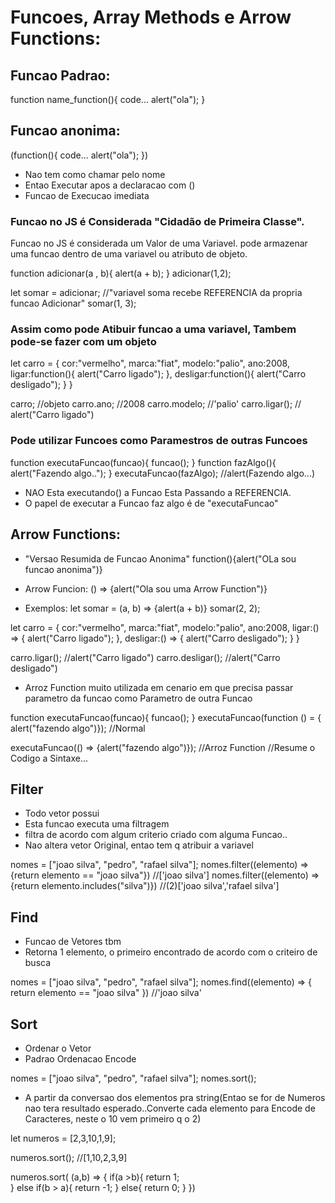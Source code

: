 # Funcoes, Array Methods e Arrow Functions:

## Funcao Padrao:

function name_function(){
  code...
  alert("ola");
}

## Funcao anonima:

(function(){
  code...
  alert("ola");
})
 - Nao tem como chamar pelo nome
 - Entao Executar apos a declaracao com ()
 - Funcao de Execucao imediata

### Funcao no JS é Considerada "Cidadão de Primeira Classe".
Funcao no JS é considerada um Valor de uma Variavel.
pode armazenar uma funcao dentro de uma variavel ou atributo de objeto.

function adicionar(a , b){
   alert(a + b);
}
adicionar(1,2);

let somar = adicionar; //"variavel soma recebe REFERENCIA da propria funcao Adicionar"
somar(1, 3);


### Assim como pode Atibuir funcao a uma variavel, Tambem pode-se fazer com um objeto

let carro = {
	cor:"vermelho",
	marca:"fiat",
	modelo:"palio",
	ano:2008,
	ligar:function(){
	 alert("Carro ligado");
	},
	desligar:function(){
	 alert("Carro desligado");
	}
 }

carro; //objeto
carro.ano; //2008
carro.modelo; //'palio'
carro.ligar(); // alert("Carro ligado")


### Pode utilizar Funcoes como Paramestros de outras Funcoes

function executaFuncao(funcao){
    funcao();
}
function fazAlgo(){
    alert("Fazendo algo..");
}
executaFuncao(fazAlgo); //alert(Fazendo algo...)

 - NAO Esta executando() a Funcao Esta Passando a REFERENCIA.
 - O papel de executar a Funcao faz algo é de "executaFuncao"


## Arrow Functions:

 - "Versao Resumida de Funcao Anonima"
     function(){alert("OLa sou funcao anonima")}

 - Arrow Funcion:
    () => {alert("Ola sou uma Arrow Function")}

 - Exemplos:
      let somar = (a, b) => {alert(a + b)}
      somar(2, 2);

let carro = {
	cor:"vermelho",
	marca:"fiat",
	modelo:"palio",
	ano:2008,
	ligar:() => {
	 alert("Carro ligado");
	},
	desligar:() => {
	 alert("Carro desligado");
	}
 }

carro.ligar(); //alert("Carro ligado")
carro.desligar(); //alert("Carro desligado")

- Arroz Function muito utilizada em cenario em que precisa passar parametro da funcao
como Parametro de outra Funcao

function executaFuncao(funcao){
	funcao();
}
executaFuncao(function () = { alert("fazendo algo")}); //Normal

executaFuncao(() => {alert("fazendo algo")}); //Arroz Function
//Resume o Codigo a Sintaxe...


## Filter

 - Todo vetor possui 
 - Esta funcao executa uma filtragem
 - filtra de acordo com algum criterio criado com alguma Funcao..
 - Nao altera vetor Original, entao tem q atribuir a variavel

nomes = ["joao silva", "pedro", "rafael silva"];
nomes.filter((elemento) => {return elemento == "joao silva"}) //['joao silva']
nomes.filter((elemento) => {return elemento.includes("silva")}) //(2)['joao silva','rafael silva']

## Find

 - Funcao de Vetores tbm
 - Retorna 1 elemento, o primeiro encontrado de acordo com o criteiro de busca

nomes = ["joao silva", "pedro", "rafael silva"];
nomes.find((elemento) => {
	return elemento == "joao silva"
}) //'joao silva'

## Sort

 - Ordenar o Vetor
 - Padrao Ordenacao Encode

nomes = ["joao silva", "pedro", "rafael silva"];
nomes.sort();

 - A partir da conversao dos elementos pra string(Entao se for de Numeros
nao tera resultado esperado..Converte cada elemento para Encode de Caracteres,
neste o 10 vem primeiro q o 2)

let numeros = [2,3,10,1,9];

numeros.sort(); //[1,10,2,3,9]

numeros.sort( (a,b) => {
	if(a >b){
	 return 1;	
	}
	else if(b > a){
	 return -1;
	}
	else{
	 return 0;
	}
})

